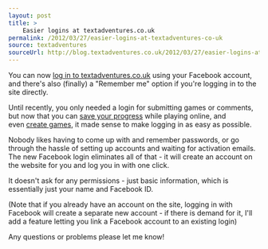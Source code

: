 ```yaml
---
layout: post
title: >
    Easier logins at textadventures.co.uk
permalink: /2012/03/27/easier-logins-at-textadventures-co-uk
source: textadventures
sourceUrl: http://blog.textadventures.co.uk/2012/03/27/easier-logins-at-textadventures-co-uk/
---
```

You can now <a title="Log in" href="http://www.textadventures.co.uk/log-in/">log in to textadventures.co.uk</a> using your Facebook account, and there's also (finally) a "Remember me" option if you're logging in to the site directly.

Until recently, you only needed a login for submitting games or comments, but now that you can <a title="“Play Online” now supports saving" href="/2011/12/02/play-online-now-supports-saving/">save your progress</a> while playing online, and even <a title="Quest on the web – public beta preview" href="/2012/03/14/quest-on-the-web-public-beta-preview/">create games</a>, it made sense to make logging in as easy as possible.

Nobody likes having to come up with and remember passwords, or go through the hassle of setting up accounts and waiting for activation emails. The new Facebook login eliminates all of that - it will create an account on the website for you and log you in with one click.

It doesn't ask for any permissions - just basic information, which is essentially just your name and Facebook ID.

(Note that if you already have an account on the site, logging in with Facebook will create a separate new account - if there is demand for it, I'll add a feature letting you link a Facebook account to an existing login)

Any questions or problems please let me know!